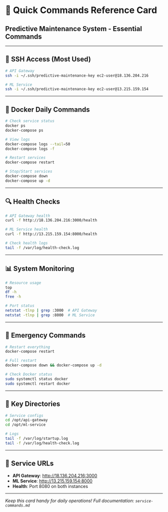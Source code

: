 # 🚀 Quick Commands Reference Card

## Predictive Maintenance System - Essential Commands

---

## 🔑 **SSH Access (Most Used)**

```bash
# API Gateway
ssh -i ~/.ssh/predictive-maintenance-key ec2-user@18.136.204.216

# ML Service
ssh -i ~/.ssh/predictive-maintenance-key ec2-user@13.215.159.154
```

---

## 🐳 **Docker Daily Commands**

```bash
# Check service status
docker ps
docker-compose ps

# View logs
docker-compose logs --tail=50
docker-compose logs -f

# Restart services
docker-compose restart

# Stop/Start services
docker-compose down
docker-compose up -d
```

---

## 🔍 **Health Checks**

```bash
# API Gateway health
curl -f http://18.136.204.216:3000/health

# ML Service health
curl -f http://13.215.159.154:8000/health

# Check health logs
tail -f /var/log/health-check.log
```

---

## 📊 **System Monitoring**

```bash
# Resource usage
top
df -h
free -h

# Port status
netstat -tlnp | grep :3000  # API Gateway
netstat -tlnp | grep :8000  # ML Service
```

---

## 🚨 **Emergency Commands**

```bash
# Restart everything
docker-compose restart

# Full restart
docker-compose down && docker-compose up -d

# Check Docker status
sudo systemctl status docker
sudo systemctl restart docker
```

---

## 📁 **Key Directories**

```bash
# Service configs
cd /opt/api-gateway
cd /opt/ml-service

# Logs
tail -f /var/log/startup.log
tail -f /var/log/health-check.log
```

---

## 🔗 **Service URLs**

- **API Gateway**: http://18.136.204.216:3000
- **ML Service**: http://13.215.159.154:8000
- **Health**: Port 8080 on both instances

---

_Keep this card handy for daily operations!_
_Full documentation: `service-commands.md`_
